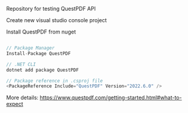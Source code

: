 Repository for testing QuestPDF API

Create new visual studio console project 

Install QuestPDF from nuget

```cs

// Package Manager
Install-Package QuestPDF

// .NET CLI
dotnet add package QuestPDF

// Package reference in .csproj file
<PackageReference Include="QuestPDF" Version="2022.6.0" />
```

More details: https://www.questpdf.com/getting-started.html#what-to-expect